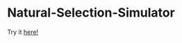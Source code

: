 # Natural-Selection-Simulator

Try it [here!](https://v-bhavsar.github.io/Natural-Selection-Simulator/)
